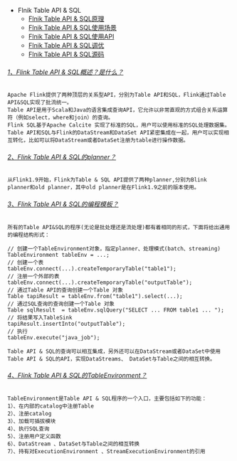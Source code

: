 

* Flnik Table API & SQL
  - [Flnik Table API & SQL原理]()
  - [Flnik Table API & SQL使用场景]()
  - [Flnik Table API & SQL使用API]()
  - [Flnik Table API & SQL调优]()
  - [Flnik Table API & SQL源码]()


###### [1、Flink Table API & SQL概述？是什么？]()
    Apache Flink提供了两种顶层的关系型API，分别为Table API和SQL，Flink通过Table API&SQL实现了批流统一。
    Table API是用于Scala和Java的语言集成查询API，它允许以非常直观的方式组合关系运算符（例如select，where和join）的查询。
    Flink SQL基于Apache Calcite 实现了标准的SQL，用户可以使用标准的SQL处理数据集。
    Table API和SQL与Flink的DataStream和DataSet API紧密集成在一起，用户可以实现相互转化，比如可以将DataStream或者DataSet注册为table进行操作数据。

###### [2、Flink Table API & SQL的planner？]()
    从Flink1.9开始，Flink为Table & SQL API提供了两种planner,分别为Blink planner和old planner，其中old planner是在Flink1.9之前的版本使用。

###### [3、Flink Table API & SQL的编程模板？]()
    所有的Table API&SQL的程序(无论是批处理还是流处理)都有着相同的形式，下面将给出通用的编程结构形式：
    
    // 创建一个TableEnvironment对象，指定planner、处理模式(batch、streaming)
    TableEnvironment tableEnv = ...; 
    // 创建一个表
    tableEnv.connect(...).createTemporaryTable("table1");
    // 注册一个外部的表
    tableEnv.connect(...).createTemporaryTable("outputTable");
    // 通过Table API的查询创建一个Table 对象
    Table tapiResult = tableEnv.from("table1").select(...);
    // 通过SQL查询的查询创建一个Table 对象
    Table sqlResult  = tableEnv.sqlQuery("SELECT ... FROM table1 ... ");
    // 将结果写入TableSink
    tapiResult.insertInto("outputTable");
    // 执行
    tableEnv.execute("java_job");
    
    Table API & SQL的查询可以相互集成，另外还可以在DataStream或者DataSet中使用Table API & SQL的API，实现DataStreams、 DataSet与Table之间的相互转换。

###### [4、Flink Table API & SQL的TableEnvironment？]()
    TableEnvironment是Table API & SQL程序的一个入口，主要包括如下的功能：
    1）、在内部的catalog中注册Table
    2）、注册catalog
    3）、加载可插拔模块
    4）、执行SQL查询
    5）、注册用户定义函数
    6）、DataStream 、DataSet与Table之间的相互转换
    7）、持有对ExecutionEnvironment 、StreamExecutionEnvironment的引用









